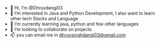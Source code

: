 - 👋 Hi, I’m @Dhruvdangi03 
- 👀 I’m interested in Java and Python Development, I also want to learn other tech Stacks and Language 
- 🌱 I’m currently learning java, python and few other languages
- 💞️ I’m looking to collaborate on projects
- 📫 you can email me in dhruvsinghdangi03@gmail.com

<!---
Dhruvdangi03/Dhruvdangi03 is a ✨ special ✨ repository because its `README.md` (this file) appears on your GitHub profile.
You can click the Preview link to take a look at your changes.
--->
